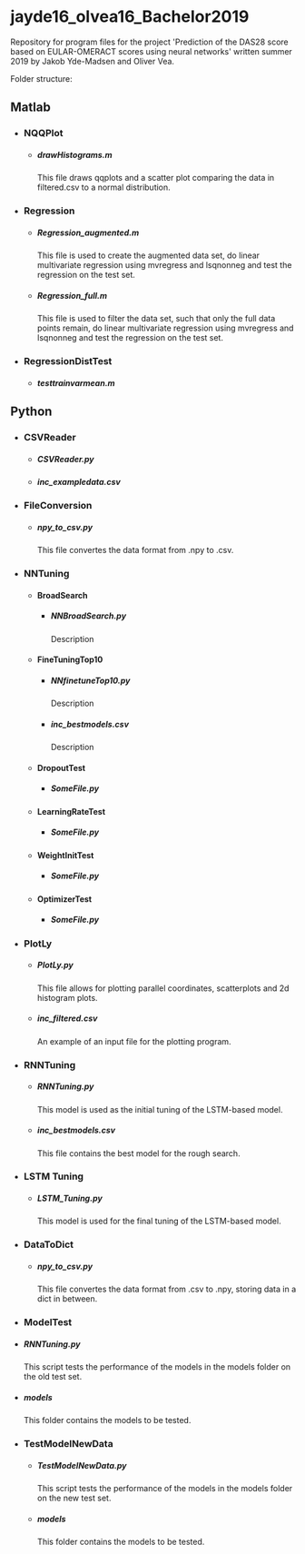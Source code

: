 # jayde16_olvea16_Bachelor2019
Repository for program files for the project 'Prediction of the DAS28 score based on EULAR-OMERACT scores using neural networks' written summer 2019 by Jakob Yde-Madsen and Oliver Vea.

Folder structure:

## Matlab
- ### NQQPlot
  - ##### drawHistograms.m
    This file draws qqplots and a scatter plot comparing the data in filtered.csv to a normal distribution.

- ### Regression
  - ##### Regression_augmented.m
    This file is used to create the augmented data set, do linear multivariate regression using mvregress and lsqnonneg and test the regression on the test set.
  - ##### Regression_full.m
    This file is used to filter the data set, such that only the full data points remain, do linear multivariate regression using mvregress and lsqnonneg and test the regression on the test set.

- ### RegressionDistTest
  - ##### testtrainvarmean.m


## Python
- ### CSVReader
  - ##### CSVReader.py
  - ##### inc_exampledata.csv

- ### FileConversion
  - ##### npy_to_csv.py
    This file convertes the data format from .npy to .csv.

- ### NNTuning
  - #### BroadSearch
    - ##### NNBroadSearch.py
      Description
  - #### FineTuningTop10
    - ##### NNfinetuneTop10.py
      Description
    - ##### inc_bestmodels.csv
      Description
  - #### DropoutTest
    - ##### SomeFile.py
  - #### LearningRateTest
    - ##### SomeFile.py
  - #### WeightInitTest
    - ##### SomeFile.py
  - #### OptimizerTest
    - ##### SomeFile.py

- ### PlotLy
  - ##### PlotLy.py
    This file allows for plotting parallel coordinates, scatterplots and 2d histogram plots.
  - ##### inc_filtered.csv
    An example of an input file for the plotting program.

- ### RNNTuning
  - ##### RNNTuning.py
    This model is used as the initial tuning of the LSTM-based model.
  - ##### inc_bestmodels.csv
    This file contains the best model for the rough search.
    
- ### LSTM Tuning
  - ##### LSTM_Tuning.py
    This model is used for the final tuning of the LSTM-based model.
    
- ### DataToDict
  - ##### npy_to_csv.py
    This file convertes the data format from .csv to .npy, storing data in a dict in between.
    
 - ### ModelTest
  - ##### RNNTuning.py
    This script tests the performance of the models in the models folder on the old test set.
  - ##### models
    This folder contains the models to be tested.
    
- ### TestModelNewData
  - ##### TestModelNewData.py
    This script tests the performance of the models in the models folder on the new test set.
  - ##### models
    This folder contains the models to be tested.
    

